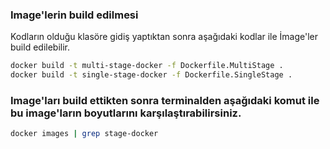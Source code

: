 ### Image'lerin build edilmesi

Kodların olduğu klasöre gidiş yaptıktan sonra aşağıdaki kodlar ile İmage'ler build edilebilir.

```bash
docker build -t multi-stage-docker -f Dockerfile.MultiStage .
docker build -t single-stage-docker -f Dockerfile.SingleStage .
```
### Image'ları build ettikten sonra terminalden aşağıdaki komut ile bu image'ların boyutlarını karşılaştırabilirsiniz.

```bash
docker images | grep stage-docker
```

